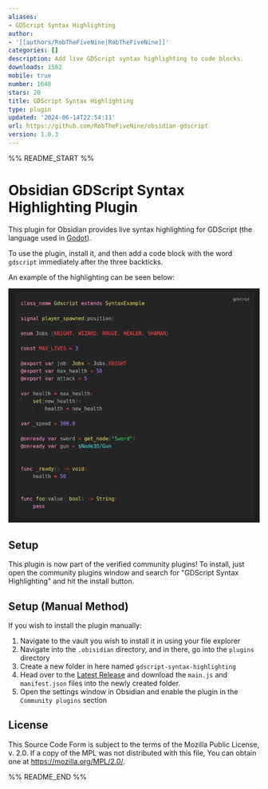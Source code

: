 ```yaml
---
aliases:
- GDScript Syntax Highlighting
author:
- '[[authors/RobTheFiveNine|RobTheFiveNine]]'
categories: []
description: Add live GDScript syntax highlighting to code blocks.
downloads: 1582
mobile: true
number: 1648
stars: 20
title: GDScript Syntax Highlighting
type: plugin
updated: '2024-06-14T22:54:11'
url: https://github.com/RobTheFiveNine/obsidian-gdscript
version: 1.0.3
---
```


%% README_START %%

# Obsidian GDScript Syntax Highlighting Plugin
This plugin for Obsidian provides live syntax highlighting for GDScript (the language used in [Godot](https://godotengine.org/)).

To use the plugin, install it, and then add a code block with the word `gdscript` immediately after the three backticks.

An example of the highlighting can be seen below:

![](https://raw.githubusercontent.com/RobTheFiveNine/obsidian-gdscript/HEAD/.github/images/example.png)


## Setup
This plugin is now part of the verified community plugins! To install, just open the community plugins window and search for "GDScript Syntax Highlighting" and hit the install button.


## Setup (Manual Method)
If you wish to install the plugin manually:

1. Navigate to the vault you wish to install it in using your file explorer
2. Navigate into the `.obisidian` directory, and in there, go into the `plugins` directory
3. Create a new folder in here named `gdscript-syntax-highlighting`
4. Head over to the [Latest Release](https://github.com/RobTheFiveNine/obsidian-gdscript/releases/latest) and download the `main.js` and `manifest.json` files into the newly created folder.
5. Open the settings window in Obsidian and enable the plugin in the `Community plugins` section

## License
This Source Code Form is subject to the terms of the Mozilla Public License, v. 2.0. If a copy of the MPL was not distributed with this file, You can obtain one at https://mozilla.org/MPL/2.0/.

%% README_END %%